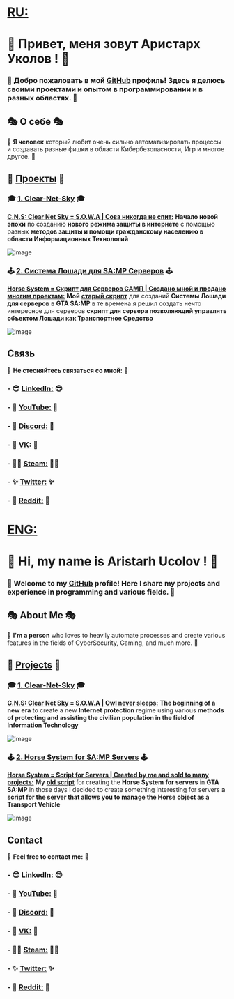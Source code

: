 # [RU:](https://upload.wikimedia.org/wikipedia/en/thumb/f/f3/Flag_of_Russia.svg/1200px-Flag_of_Russia.svg.png)

# 👋 Привет, меня зовут Аристарх Уколов ! 👋

### 🚀 Добро пожаловать в мой [GitHub](https://github.com/AristarhUcolov) профиль! Здесь я делюсь своими проектами и опытом в программировании и в разных областях. 🚀

## 🎭 О себе 🎭

🧥 **Я человек** который любит очень сильно автоматизировать процессы и создавать разные фишки в области Кибербезопасности, Игр и многое другое. 🧥

## 🔨 [Проекты](https://github.com/stars/AristarhUcolov/lists/%D0%BC%D0%BE%D1%8F-%D1%80%D0%B0%D0%B1%D0%BE%D1%82%D0%B0-my-stack) 🔨

### 🎓 [1. Clear-Net-Sky](https://github.com/AristarhUcolov/C.N.S-Clear.Net.Sky-S.O.W.A) 🎓
**[C.N.S: Clear Net Sky = S.O.W.A | Сова никогда не спит:](https://github.com/AristarhUcolov/C.N.S-Clear.Net.Sky-S.O.W.A)** **Начало новой эпохи** по созданию **нового режима защиты в интернете**
с помощью разных **методов защиты и помощи гражданскому населению в области Информационных Технологий**

 ![image](https://github.com/AristarhUcolov/The-Future-Of-The-Technologies-Corporation/assets/56760026/f3635e6b-edbc-4451-84e8-a29c48bb1854)

### 🕹 [2. Система Лошади для SA:MP Серверов](https://github.com/AristarhUcolov/Horse-System-for-SA-MP-Servers-by-Aristarh-Ucolov) 🕹
**[Horse System = Скрипт для Серверов САМП | Создано мной и продано многим проектам:](https://github.com/AristarhUcolov/Horse-System-for-SA-MP-Servers-by-Aristarh-Ucolov)**
**Мой** **[старый скрипт](https://sampforum.blast.hk/showthread.php?tid=677383)** для созданий **Системы Лошади** **для серверов** в **GTA SA:MP**
в те времена я решил создать нечто интересное для серверов **скрипт для сервера позволяющий управлять объектом Лошади как Транспортное Средство**

![image](https://github.com/AristarhUcolov/Horse-System-for-SA-MP-Servers-by-Aristarh-Ucolov-SA-MP-/assets/56760026/89276dc0-f0dc-4652-8a27-9cb6e3f0c6ac)

## Связь

🔔 **Не стесняйтесь связаться со мной:** 🔔

### - 😎 [LinkedIn:](https://www.linkedin.com/in/aristarhucolov/) 😎
### - 💖 [YouTube:](https://youtube.com/@Aristarh.Ucolov/) 💖
### - 👀 [Discord:](discord.gg/Mz8xMYkM5m/) 👀
### - 🤵 [VK:](https://www.https://vk.com/aristarh.ucolov/) 🤵
### - 🐱‍👤 [Steam:](steamcommunity.com/id/aristarhucolov/) 🐱‍👤
### - ✨ [Twitter:](https://twitter.com/AristarhUcolov/) ✨
### - 👨 [Reddit:](https://reddit.com/user/TheOldAristarh/) 👨



# [ENG:](https://upload.wikimedia.org/wikipedia/en/thumb/a/ae/Flag_of_the_United_Kingdom.svg/800px-Flag_of_the_United_Kingdom.svg.png)

# 👋 Hi, my name is Aristarh Ucolov ! 👋

### 🚀 Welcome to my [GitHub](https://github.com/AristarhUcolov) profile! Here I share my projects and experience in programming and various fields. 🚀

## 🎭 About Me 🎭

🧥 **I'm a person** who loves to heavily automate processes and create various features in the fields of CyberSecurity, Gaming, and much more. 🧥

## 🔨 [Projects](https://github.com/stars/AristarhUcolov/lists/%D0%BC%D0%BE%D1%8F-%D1%80%D0%B0%D0%B1%D0%BE%D1%82%D0%B0-my-stack) 🔨

### 🎓 [1. Clear-Net-Sky](https://github.com/AristarhUcolov/C.N.S-Clear.Net.Sky-S.O.W.A) 🎓
**[C.N.S: Clear Net Sky = S.O.W.A | Owl never sleeps:](https://github.com/AristarhUcolov/C.N.S-Clear.Net.Sky-S.O.W.A)**
**The beginning of a new era** to create a new **Internet protection** regime 
using various **methods of protecting and assisting the civilian population in the field of Information Technology**

![image](https://github.com/AristarhUcolov/C.N.S-Clear.Net.Sky-S.O.W.A/assets/56760026/e5ac6a77-1851-4e4e-93eb-02869adca27d)

### 🕹 [2. Horse System for SA:MP Servers](https://github.com/AristarhUcolov/Horse-System-for-SA-MP-Servers-by-Aristarh-Ucolov) 🕹
**[Horse System = Script for Servers | Created by me and sold to many projects:](https://github.com/AristarhUcolov/Horse-System-for-SA-MP-Servers-by-Aristarh-Ucolov)**
**My** **[old script](https://sampforum.blast.hk/showthread.php?tid=677383)** for creating the **Horse System** **for servers** in **GTA SA:MP**
in those days I decided to create something interesting for servers **a script for the server that allows you to manage the Horse object as a Transport Vehicle**

![image](https://github.com/AristarhUcolov/Horse-System-for-SA-MP-Servers-by-Aristarh-Ucolov-SA-MP-/assets/56760026/89276dc0-f0dc-4652-8a27-9cb6e3f0c6ac)

## Contact

🔔 **Feel free to contact me:** 🔔

### - 😎 [LinkedIn:](https://www.linkedin.com/in/aristarhucolov/) 😎
### - 💖 [YouTube:](https://youtube.com/@Aristarh.Ucolov/) 💖
### - 👀 [Discord:](discord.gg/Mz8xMYkM5m/) 👀
### - 🤵 [VK:](https://www.https://vk.com/aristarh.ucolov/) 🤵
### - 🐱‍👤 [Steam:](steamcommunity.com/id/aristarhucolov/) 🐱‍👤
### - ✨ [Twitter:](https://twitter.com/AristarhUcolov/) ✨
### - 👨 [Reddit:](https://reddit.com/user/TheOldAristarh/) 👨
